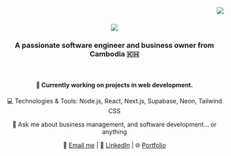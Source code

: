 <img align="right" src="https://visitor-badge.laobi.icu/badge?page_id=earhengleap.earhengleap" />

<h1 align="center">
  <a href="https://github.com/earhengleap">
    <img src="https://readme-typing-svg.herokuapp.com/?font=Righteous&size=35&center=true&vCenter=true&width=500&height=70&duration=4000&lines=Hi+There!+%F0%9F%91%8B+I'm+Ear+Hengleap" />
  </a>
</h1>

<h3 align="center">
  A passionate software engineer and business owner from Cambodia 🇰🇭
</h3>

<br />

<h4 align="center">
  🚀 Currently working on projects in web development.
</h4>

<p align="center">
  💻 Technologies & Tools: Node.js, React, Next.js, Supabase, Neon, Tailwind CSS
</p>

<p align="center">
  💬 Ask me about business management, and software development... or anything 
</p>

<p align="center">
  📧 <a href="mailto:hengleap70@gmail.com">Email me</a> | 💼 <a href="https://www.linkedin.com/in/earhengleap/">LinkedIn</a> | 🌐 <a href="https://hengleap.vercel.app/">Portfolio</a>
</p>
